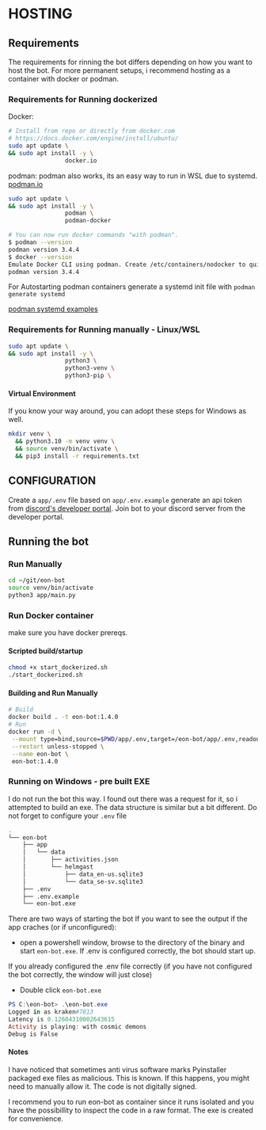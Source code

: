 # HOSTING

## Requirements

The requirements for rinning the bot differs depending on how you want to host the bot.
For more permanent setups, i recommend hosting as a container with docker or podman.

### Requirements for Running dockerized

Docker:

```bash
# Install from repo or directly from docker.com
# https://docs.docker.com/engine/install/ubuntu/
sudo apt update \
&& sudo apt install -y \
                docker.io 
```

podman:
podman also works, its an easy way to run in WSL due to systemd. [podman.io](https://podman.io/)

```bash
sudo apt update \
&& sudo apt install -y \
                podman \
                podman-docker

# You can now run docker commands "with podman".
$ podman --version
podman version 3.4.4
$ docker --version
Emulate Docker CLI using podman. Create /etc/containers/nodocker to quiet msg.
podman version 3.4.4
```

For Autostarting podman containers generate a systemd init file with ```podman generate systemd```

[podman systemd examples](https://docs.podman.io/en/latest/markdown/podman-generate-systemd.1.html#examples)

### Requirements for Running manually - Linux/WSL

```bash
sudo apt update \
&& sudo apt install -y \
                python3 \
                python3-venv \
                python3-pip \

```

#### Virtual Environment

If you know your way around, you can adopt these steps for Windows as well.

```bash
mkdir venv \
  && python3.10 -m venv venv \
  && source venv/bin/activate \
  && pip3 install -r requirements.txt
```

## CONFIGURATION

Create a ```app/.env``` file based on ```app/.env.example```
generate an api token from [discord's developer portal](https://discord.com/developers/).
Join bot to your discord server from the developer portal.

## Running the bot

### Run Manually

```bash
cd ~/git/eon-bot
source venv/bin/activate
python3 app/main.py
```

### Run Docker container

make sure you have docker prereqs.

#### Scripted build/startup

```bash
chmod +x start_dockerized.sh
./start_dockerized.sh
```

#### Building and Run Manually

```bash
# Build
docker build . -t eon-bot:1.4.0
# Run
docker run -d \
 --mount type=bind,source=$PWD/app/.env,target=/eon-bot/app/.env,readonly \
 --restart unless-stopped \
 --name eon-bot \
 eon-bot:1.4.0

```

### Running on Windows - pre built EXE

I do not run the bot this way. I found out there was a request for it, so i attempted to build an exe.
The data structure is similar but a bit different. Do not forget to configure your ```.env``` file

```bash
.
└── eon-bot
    ├── app
    │   └── data
    │       ├── activities.json
    │       └── helmgast
    │           ├── data_en-us.sqlite3
    │           └── data_se-sv.sqlite3
    ├── .env
    ├── .env.example
    └── eon-bot.exe
```

There are two ways of starting the bot
If you want to see the output if the app craches (or if unconfigured):

- open a powershell window, browse to the directory of the binary and start ```eon-bot.exe```. If .env is configured correctly, the bot should start up.

If you already configured the .env file correctly (if you have not configured the bot correctly, the window will just close)

- Double click ```eon-bot.exe```


```powershell
PS C:\eon-bot> .\eon-bot.exe
Logged in as kraken#7813
Latency is 0.12604310002643615
Activity is playing: with cosmic demons
Debug is False
```

#### Notes

I have noticed that sometimes anti virus software marks Pyinstaller packaged exe files as malicious.
This is known. If this happens, you might need to manually allow it.
The code is not digitally signed.

I recommend you to run eon-bot as container since it runs isolated and you have the possibillity to inspect the code in a raw format.
The exe is created for convenience.
